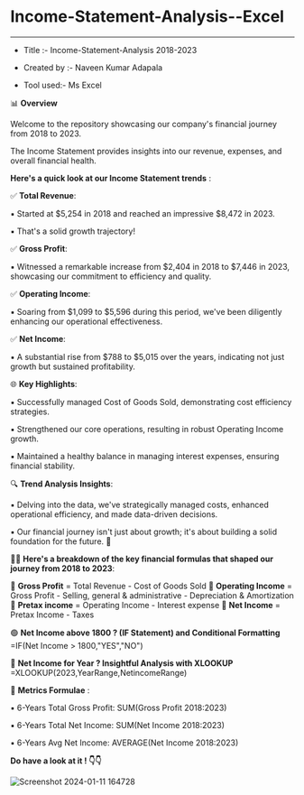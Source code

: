 # Income-Statement-Analysis--Excel
-------------------------------------------------------------------------------------------------------------------------

* Title :- Income-Statement-Analysis 2018-2023

* Created by :- Naveen Kumar Adapala

* Tool used:- Ms Excel

📊 **Overview** 

Welcome to the repository showcasing our company's financial journey from 2018 to 2023. 

The Income Statement provides insights into our revenue, expenses, and overall financial health.

**Here's a quick look at our Income Statement trends** :

✅ **Total Revenue**: 

▪️ Started at $5,254 in 2018 and reached an impressive $8,472 in 2023.

▪️ That's a solid growth trajectory!

✅ **Gross Profit**:

▪️ Witnessed a remarkable increase from $2,404 in 2018 to $7,446 in 2023, showcasing our commitment to efficiency and quality.

✅ **Operating Income**: 
 
▪️ Soaring from $1,099 to $5,596 during this period, we've been diligently enhancing our operational effectiveness.

✅ **Net Income**: 

▪️ A substantial rise from $788 to $5,015 over the years, indicating not just growth but sustained profitability.

🌐 **Key Highlights**:

▪️ Successfully managed Cost of Goods Sold, demonstrating cost efficiency strategies.

▪️ Strengthened our core operations, resulting in robust Operating Income growth.

▪️ Maintained a healthy balance in managing interest expenses, ensuring financial stability.

🔍 **Trend Analysis Insights**:

▪️ Delving into the data, we've strategically managed costs, enhanced operational efficiency, and made data-driven decisions. 

▪️ Our financial journey isn't just about growth; it's about building a solid foundation for the future. 🌟


💼🌐 **Here's a breakdown of the key financial formulas that shaped our journey from 2018 to 2023**:

🔶 **Gross Profit** = Total Revenue - Cost of Goods Sold
🔶 **Operating Income** = Gross Profit - Selling, general & administrative - Depreciation & Amortization
🔶 **Pretax income** = Operating Income - Interest expense
🔶 **Net Income** = Pretax Income - Taxes

🟢 **Net Income above 1800 ? (IF Statement) and Conditional Formatting**
 =IF(Net Income > 1800,"YES","NO")

🔵 **Net Income for Year ? 
 Insightful Analysis with XLOOKUP** 
 =XLOOKUP(2023,YearRange,NetincomeRange)

🔴 **Metrics Formulae** :

▪️ 6-Years Total Gross Profit: SUM(Gross Profit 2018:2023)

▪️ 6-Years Total Net Income: SUM(Net Income 2018:2023)

▪️ 6-Years Avg Net Income: AVERAGE(Net Income 2018:2023)


**Do have a look at it ! 👇👇**

![Screenshot 2024-01-11 164728](https://github.com/AdapalaNaveenKumar/Income-Statement-Analysis--Excel/assets/114572337/882a3579-d62b-4404-afc5-cf38f2b9705a)

